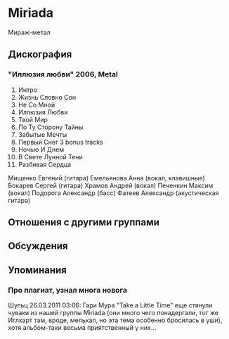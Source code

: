 # Miriada

Мираж-метал

## Дискография

### "Иллюзия любви" 2006, Metal

01. Интро 
02. Жизнь Словно Сон 
03. Не Со Мной 
04. Иллюзия Любви 
05. Твой Мир 
06. По Ту Сторону Тайны 
07. Забытые Мечты 
08. Первый Снег 
3 bonus tracks
09. Ночью И Днем
10. В Свете Лунной Тени
11. Разбивая Сердца

Мищенко Евгений (гитара)
Емельянова Анна (вокал, клавишные)
Бокарев Сергей (гитара)
Храмов Андрей (вокал)
Печенкин Максим (вокал)
Подорога Александр (басс)
Фатеев Александр (акустическая гитара)


## Отношения с другими группами


## Обсуждения


## Упоминания

### Про плагиат, узнал многа новога

Шульц 26.03.2011 03:06:
Гари Мура "Take a Little Time" еще стянули чуваки из нашей группы Miriada (они много чего понадергали, тот же Иглхарт там, вроде, мелькал, но эта тема особенно бросилась в уши), хотя альбом-таки весьма приятственный у них...

